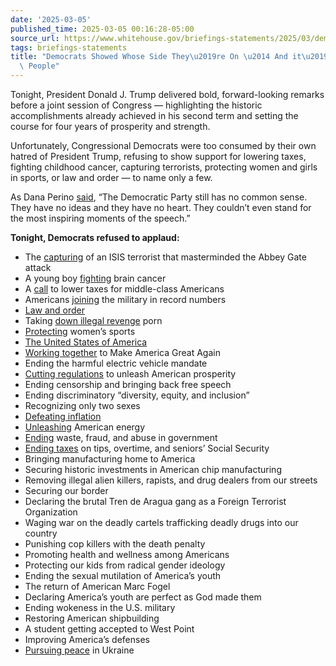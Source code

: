 ```yaml
---
date: '2025-03-05'
published_time: 2025-03-05 00:16:28-05:00
source_url: https://www.whitehouse.gov/briefings-statements/2025/03/democrats-showed-whose-side-theyre-on-and-its-not-the-american-people/
tags: briefings-statements
title: "Democrats Showed Whose Side They\u2019re On \u2014 And it\u2019s Not the American\
  \ People"
---
```

 
Tonight, President Donald J. Trump delivered bold, forward-looking
remarks before a joint session of Congress — highlighting the historic
accomplishments already achieved in his second term and setting the
course for four years of prosperity and strength.

Unfortunately, Congressional Democrats were too consumed by their own
hatred of President Trump, refusing to show support for lowering taxes,
fighting childhood cancer, capturing terrorists, protecting women and
girls in sports, or law and order — to name only a few.

As Dana Perino
[said](https://x.com/Pfeiffer47/status/1897140004931166311), “The
Democratic Party still has no common sense. They have no ideas and they
have no heart. They couldn’t even stand for the most inspiring moments
of the speech.”

**Tonight, Democrats refused to applaud:**

-   The
    [capturing](https://x.com/RapidResponse47/status/1897132658330886505)
    of an ISIS terrorist that masterminded the Abbey Gate attack
-   A young boy
    [fighting](https://x.com/RapidResponse47/status/1897127870289600531)
    brain cancer
-   A [call](https://x.com/RapidResponse47/status/1897120257036472647)
    to lower taxes for middle-class Americans
-   Americans
    [joining](https://x.com/RapidResponse47/status/1897129536086794644)
    the military in record numbers
-   [Law and
    order](https://x.com/RapidResponse47/status/1897126891167080504)
-   Taking [down illegal
    revenge](https://x.com/RapidResponse47/status/1897122952854089909)
    porn
-   [Protecting](https://x.com/ClayTravis/status/1897117400342085715)
    women’s sports
-   [The United States of
    America](https://x.com/RapidResponse47/status/1897109723398242749)
-   [Working
    together](https://x.com/RapidResponse47/status/1897115567024431346)
    to Make America Great Again
-   Ending the harmful electric vehicle mandate
-   [Cutting
    regulations](https://x.com/RapidResponse47/status/1897113273969074366)
    to unleash American prosperity
-   Ending censorship and bringing back free speech
-   Ending discriminatory “diversity, equity, and inclusion”
-   Recognizing only two sexes
-   [Defeating
    inflation](https://x.com/RapidResponse47/status/1897115821773889731)
-   [Unleashing](https://x.com/RapidResponse47/status/1897117144560914628)
    American energy
-   [Ending](https://x.com/RapidResponse47/status/1897117537856594004)
    waste, fraud, and abuse in government
-   [Ending
    taxes](https://x.com/RapidResponse47/status/1897120257036472647) on
    tips, overtime, and seniors’ Social Security
-   Bringing manufacturing home to America
-   Securing historic investments in American chip manufacturing
-   Removing illegal alien killers, rapists, and drug dealers from our
    streets
-   Securing our border
-   Declaring the brutal Tren de Aragua gang as a Foreign Terrorist
    Organization
-   Waging war on the deadly cartels trafficking deadly drugs into our
    country
-   Punishing cop killers with the death penalty
-   Promoting health and wellness among Americans
-   Protecting our kids from radical gender ideology
-   Ending the sexual mutilation of America’s youth
-   The return of American Marc Fogel
-   Declaring America’s youth are perfect as God made them
-   Ending wokeness in the U.S. military
-   Restoring American shipbuilding
-   A student getting accepted to West Point
-   Improving America’s defenses
-   [Pursuing
    peace](https://x.com/RapidResponse47/status/1897132293590016248) in
    Ukraine
